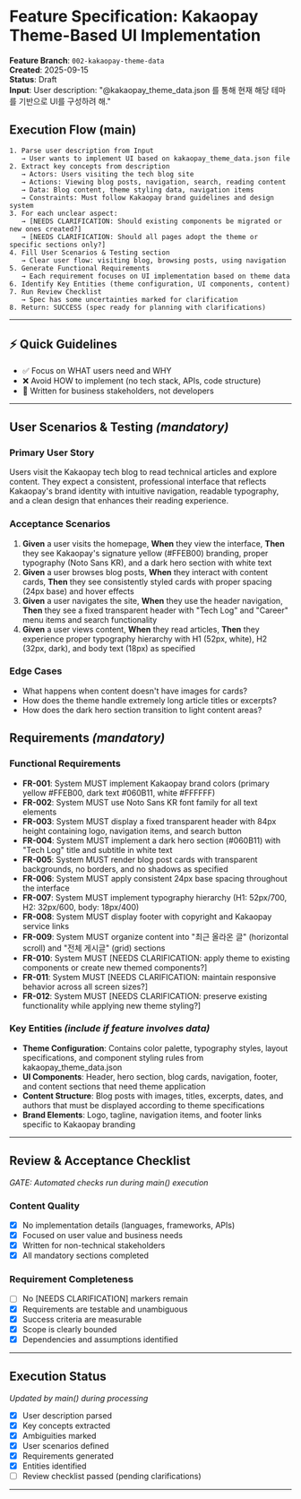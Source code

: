 # Feature Specification: Kakaopay Theme-Based UI Implementation

**Feature Branch**: `002-kakaopay-theme-data`  
**Created**: 2025-09-15  
**Status**: Draft  
**Input**: User description: "@kakaopay_theme_data.json 를 통해 현재 해당 테마를 기반으로 UI를 구성하려 해."

## Execution Flow (main)
```
1. Parse user description from Input
   → User wants to implement UI based on kakaopay_theme_data.json file
2. Extract key concepts from description
   → Actors: Users visiting the tech blog site
   → Actions: Viewing blog posts, navigation, search, reading content
   → Data: Blog content, theme styling data, navigation items
   → Constraints: Must follow Kakaopay brand guidelines and design system
3. For each unclear aspect:
   → [NEEDS CLARIFICATION: Should existing components be migrated or new ones created?]
   → [NEEDS CLARIFICATION: Should all pages adopt the theme or specific sections only?]
4. Fill User Scenarios & Testing section
   → Clear user flow: visiting blog, browsing posts, using navigation
5. Generate Functional Requirements
   → Each requirement focuses on UI implementation based on theme data
6. Identify Key Entities (theme configuration, UI components, content)
7. Run Review Checklist
   → Spec has some uncertainties marked for clarification
8. Return: SUCCESS (spec ready for planning with clarifications)
```

---

## ⚡ Quick Guidelines
- ✅ Focus on WHAT users need and WHY
- ❌ Avoid HOW to implement (no tech stack, APIs, code structure)
- 👥 Written for business stakeholders, not developers

---

## User Scenarios & Testing *(mandatory)*

### Primary User Story
Users visit the Kakaopay tech blog to read technical articles and explore content. They expect a consistent, professional interface that reflects Kakaopay's brand identity with intuitive navigation, readable typography, and a clean design that enhances their reading experience.

### Acceptance Scenarios
1. **Given** a user visits the homepage, **When** they view the interface, **Then** they see Kakaopay's signature yellow (#FFEB00) branding, proper typography (Noto Sans KR), and a dark hero section with white text
2. **Given** a user browses blog posts, **When** they interact with content cards, **Then** they see consistently styled cards with proper spacing (24px base) and hover effects
3. **Given** a user navigates the site, **When** they use the header navigation, **Then** they see a fixed transparent header with "Tech Log" and "Career" menu items and search functionality
4. **Given** a user views content, **When** they read articles, **Then** they experience proper typography hierarchy with H1 (52px, white), H2 (32px, dark), and body text (18px) as specified

### Edge Cases
- What happens when content doesn't have images for cards?
- How does the theme handle extremely long article titles or excerpts?
- How does the dark hero section transition to light content areas?

## Requirements *(mandatory)*

### Functional Requirements
- **FR-001**: System MUST implement Kakaopay brand colors (primary yellow #FFEB00, dark text #060B11, white #FFFFFF)
- **FR-002**: System MUST use Noto Sans KR font family for all text elements
- **FR-003**: System MUST display a fixed transparent header with 84px height containing logo, navigation items, and search button
- **FR-004**: System MUST implement a dark hero section (#060B11) with "Tech Log" title and subtitle in white text
- **FR-005**: System MUST render blog post cards with transparent backgrounds, no borders, and no shadows as specified
- **FR-006**: System MUST apply consistent 24px base spacing throughout the interface
- **FR-007**: System MUST implement typography hierarchy (H1: 52px/700, H2: 32px/600, body: 18px/400)
- **FR-008**: System MUST display footer with copyright and Kakaopay service links
- **FR-009**: System MUST organize content into "최근 올라온 글" (horizontal scroll) and "전체 게시글" (grid) sections
- **FR-010**: System MUST [NEEDS CLARIFICATION: apply theme to existing components or create new themed components?]
- **FR-011**: System MUST [NEEDS CLARIFICATION: maintain responsive behavior across all screen sizes?]
- **FR-012**: System MUST [NEEDS CLARIFICATION: preserve existing functionality while applying new theme styling?]

### Key Entities *(include if feature involves data)*
- **Theme Configuration**: Contains color palette, typography styles, layout specifications, and component styling rules from kakaopay_theme_data.json
- **UI Components**: Header, hero section, blog cards, navigation, footer, and content sections that need theme application
- **Content Structure**: Blog posts with images, titles, excerpts, dates, and authors that must be displayed according to theme specifications
- **Brand Elements**: Logo, tagline, navigation items, and footer links specific to Kakaopay branding

---

## Review & Acceptance Checklist
*GATE: Automated checks run during main() execution*

### Content Quality
- [x] No implementation details (languages, frameworks, APIs)
- [x] Focused on user value and business needs
- [x] Written for non-technical stakeholders
- [x] All mandatory sections completed

### Requirement Completeness
- [ ] No [NEEDS CLARIFICATION] markers remain
- [x] Requirements are testable and unambiguous  
- [x] Success criteria are measurable
- [x] Scope is clearly bounded
- [x] Dependencies and assumptions identified

---

## Execution Status
*Updated by main() during processing*

- [x] User description parsed
- [x] Key concepts extracted
- [x] Ambiguities marked
- [x] User scenarios defined
- [x] Requirements generated
- [x] Entities identified
- [ ] Review checklist passed (pending clarifications)

---